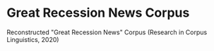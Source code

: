 # Great Recession News Corpus
Reconstructed  "Great Recession News" Corpus (Research in Corpus Linguistics, 2020)
